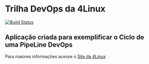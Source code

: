# Trilha DevOps da 4Linux

<!-- Altere a Flag abaixo com sua URL do Travis -->
[![Build Status](https://travis-ci.org/eduardosuzart/DevOpsLab-HelloWorld.svg?branch=master)](https://travis-ci.org/eduardosuzart/DevOpsLab-HelloWorld)
## Aplicação criada para exemplificar o Ciclo de uma PipeLine DevOps


Para maiores informações acesse o [Site da 4Linux](https://www.4linux.com.br/cursos/devops)
